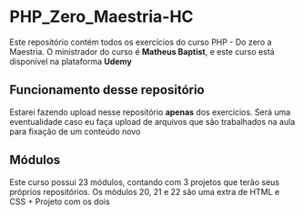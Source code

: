 ﻿# PHP_Zero_Maestria-HC

Este repositório contém todos os exercícios do curso PHP - Do zero a Maestria. O ministrador do curso é **Matheus Baptist**, e este curso está disponível na plataforma **Udemy**

## Funcionamento desse repositório
Estarei fazendo upload nesse repositório **apenas** dos exercícios. Será uma eventualidade caso eu faça upload de arquivos que são trabalhados na aula para fixação de um conteúdo novo

## Módulos
Este curso possui 23 módulos, contando com 3 projetos que terão seus próprios repositórios. Os módulos 20, 21 e 22 são uma extra de HTML e CSS + Projeto com os dois

